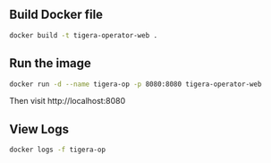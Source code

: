 ## Build Docker file

```bash
docker build -t tigera-operator-web .
```

## Run the image

```bash
docker run -d --name tigera-op -p 8080:8080 tigera-operator-web
```

Then visit http://localhost:8080 


## View Logs

```bash
docker logs -f tigera-op
```

